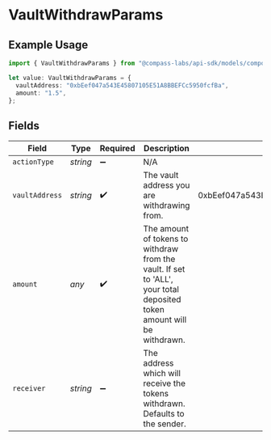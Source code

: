 # VaultWithdrawParams

## Example Usage

```typescript
import { VaultWithdrawParams } from "@compass-labs/api-sdk/models/components";

let value: VaultWithdrawParams = {
  vaultAddress: "0xbEef047a543E45807105E51A8BBEFCc5950fcfBa",
  amount: "1.5",
};
```

## Fields

| Field                                                                                                                  | Type                                                                                                                   | Required                                                                                                               | Description                                                                                                            | Example                                                                                                                |
| ---------------------------------------------------------------------------------------------------------------------- | ---------------------------------------------------------------------------------------------------------------------- | ---------------------------------------------------------------------------------------------------------------------- | ---------------------------------------------------------------------------------------------------------------------- | ---------------------------------------------------------------------------------------------------------------------- |
| `actionType`                                                                                                           | *string*                                                                                                               | :heavy_minus_sign:                                                                                                     | N/A                                                                                                                    |                                                                                                                        |
| `vaultAddress`                                                                                                         | *string*                                                                                                               | :heavy_check_mark:                                                                                                     | The vault address you are withdrawing from.                                                                            | 0xbEef047a543E45807105E51A8BBEFCc5950fcfBa                                                                             |
| `amount`                                                                                                               | *any*                                                                                                                  | :heavy_check_mark:                                                                                                     | The amount of tokens to withdraw from the vault. If set to 'ALL', your total deposited token amount will be withdrawn. |                                                                                                                        |
| `receiver`                                                                                                             | *string*                                                                                                               | :heavy_minus_sign:                                                                                                     | The address which will receive the tokens withdrawn. Defaults to the sender.                                           |                                                                                                                        |